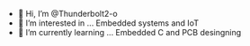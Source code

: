- 👋 Hi, I’m @Thunderbolt2-o
- 👀 I’m interested in ... Embedded systems and IoT
- 🌱 I’m currently learning ... Embedded C and PCB desingning 

<!---
Thunderbolt2-o/Thunderbolt2-o is a ✨ special ✨ repository because its `README.md` (this file) appears on your GitHub profile.
You can click the Preview link to take a look at your changes.
--->

